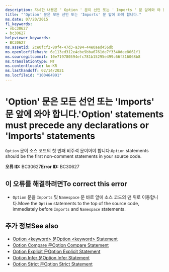 ```yaml
---
description: 자세한 내용은 ' Option ' 문이 선언 또는 ' Imports ' 문 앞에와 야 합니다.
title: "'Option' 문은 모든 선언 또는 'Imports' 문 앞에 와야 합니다."
ms.date: 07/20/2015
f1_keywords:
- vbc30627
- bc30627
helpviewer_keywords:
- BC30627
ms.assetid: 2ce0fcf2-80f4-47d3-a394-44e0aed456db
ms.openlocfilehash: 6e113ed312e4cbe9bba6761de7f3340dee8061f1
ms.sourcegitcommit: 10e719780594efc781b15295e499c66f316068b8
ms.translationtype: MT
ms.contentlocale: ko-KR
ms.lasthandoff: 02/14/2021
ms.locfileid: "100464991"
---
```

# <a name="option-statements-must-precede-any-declarations-or-imports-statements"></a><span data-ttu-id="dc0aa-103">'Option' 문은 모든 선언 또는 'Imports' 문 앞에 와야 합니다.</span><span class="sxs-lookup"><span data-stu-id="dc0aa-103">'Option' statements must precede any declarations or 'Imports' statements</span></span>

<span data-ttu-id="dc0aa-104">`Option` 문이 소스 코드의 첫 번째 비주석 문이어야 합니다.</span><span class="sxs-lookup"><span data-stu-id="dc0aa-104">`Option` statements should be the first non-comment statements in your source code.</span></span>  
  
 <span data-ttu-id="dc0aa-105">**오류 ID:** BC30627</span><span class="sxs-lookup"><span data-stu-id="dc0aa-105">**Error ID:** BC30627</span></span>  
  
## <a name="to-correct-this-error"></a><span data-ttu-id="dc0aa-106">이 오류를 해결하려면</span><span class="sxs-lookup"><span data-stu-id="dc0aa-106">To correct this error</span></span>  
  
- <span data-ttu-id="dc0aa-107">`Option` 문을 `Imports` 및 `Namespace` 문 바로 앞에 소스 코드의 맨 위로 이동합니다.</span><span class="sxs-lookup"><span data-stu-id="dc0aa-107">Move the `Option` statements to the top of the source code, immediately before `Imports` and `Namespace` statements.</span></span>  
  
## <a name="see-also"></a><span data-ttu-id="dc0aa-108">추가 정보</span><span class="sxs-lookup"><span data-stu-id="dc0aa-108">See also</span></span>

- [<span data-ttu-id="dc0aa-109">Option \<keyword> 문</span><span class="sxs-lookup"><span data-stu-id="dc0aa-109">Option \<keyword> Statement</span></span>](../language-reference/statements/option-keyword-statement.md)
- [<span data-ttu-id="dc0aa-110">Option Compare 문</span><span class="sxs-lookup"><span data-stu-id="dc0aa-110">Option Compare Statement</span></span>](../language-reference/statements/option-compare-statement.md)
- [<span data-ttu-id="dc0aa-111">Option Explicit 문</span><span class="sxs-lookup"><span data-stu-id="dc0aa-111">Option Explicit Statement</span></span>](../language-reference/statements/option-explicit-statement.md)
- [<span data-ttu-id="dc0aa-112">Option Infer 문</span><span class="sxs-lookup"><span data-stu-id="dc0aa-112">Option Infer Statement</span></span>](../language-reference/statements/option-infer-statement.md)
- [<span data-ttu-id="dc0aa-113">Option Strict 문</span><span class="sxs-lookup"><span data-stu-id="dc0aa-113">Option Strict Statement</span></span>](../language-reference/statements/option-strict-statement.md)
